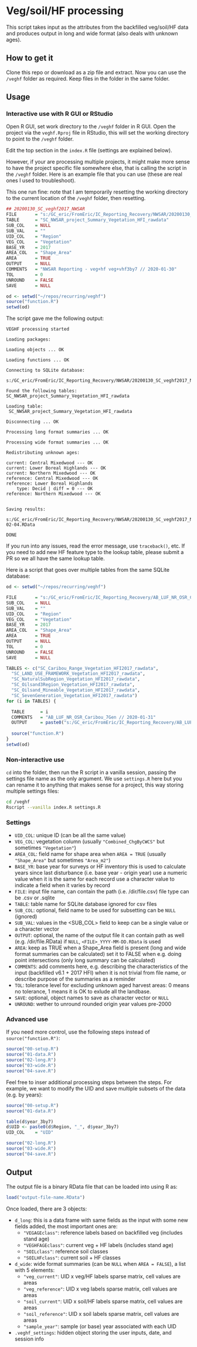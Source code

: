 # Veg/soil/HF processing

This script takes input as the attributes from the backfilled veg/soil/HF data
and produces output in long and wide format (also deals with unknown ages).

## How to get it

Clone this repo or download as a zip file and extract.
Now you can use the `/veghf` folder as required.
Keep files in the folder in the same folder.

## Usage

### Interactive use with R GUI or RStudio

Open R GUI, set work directory to the `/veghf` folder in R GUI.
Open the project via the `veghf.Rproj` file in RStudio, this will set the
working directory to point to the `/veghf` folder.

Edit the top section in the `index.R` file (settings are explained below).

However, if your are processing multiple projects, it might make more sense
to have the project specific file somewhere else, that is calling
the script in the `/veghf` folder. Here is an example file that you can use
(these are real ones I used to troubleshoot).

This one run fine: note that I am temporarily resetting the working directory
to the current location of the `/veghf` folder, then resetting.

``` R
## 20200130_SC_veghf2017_NWSAR
FILE       = "s:/GC_eric/FromEric/IC_Reporting_Recovery/NWSAR/20200130_SC_veghf2017_NWSAR.sqlite"
TABLE      = "SC_NWSAR_project_Summary_Vegetation_HFI_rawdata"
SUB_COL    = NULL
SUB_VAL    = ""
UID_COL    = "Region"
VEG_COL    = "Vegetation"
BASE_YR    = 2017
AREA_COL   = "Shape_Area"
AREA       = TRUE
OUTPUT     = NULL
COMMENTS   = "NWSAR Reporting - veg+hf veg+vhf3by7 // 2020-01-30"
TOL        = 0
UNROUND    = FALSE
SAVE       = NULL

od <- setwd("~/repos/recurring/veghf")
source("function.R")
setwd(od)
```

The script gave me the following output:

```
VEGHF processing started

Loading packages:

Loading objects ... OK

Loading functions ... OK

Connecting to SQLite database:
 s:/GC_eric/FromEric/IC_Reporting_Recovery/NWSAR/20200130_SC_veghf2017_NWSAR.sqlite

Found the following tables:
SC_NWSAR_project_Summary_Vegetation_HFI_rawdata

Loading table:
 SC_NWSAR_project_Summary_Vegetation_HFI_rawdata

Disconnecting ... OK

Processing long format summaries ... OK

Processing wide format summaries ... OK

Redistributing unknown ages:

current: Central Mixedwood --- OK
current: Lower Boreal Highlands --- OK
current: Northern Mixedwood --- OK
reference: Central Mixedwood --- OK
reference: Lower Boreal Highlands
	type: Decid | diff = 0 --- OK
reference: Northern Mixedwood --- OK


Saving results:
 s:/GC_eric/FromEric/IC_Reporting_Recovery/NWSAR/20200130_SC_veghf2017_NWSAR_2020-02-04.RData

DONE
```

If you run into any issues, read the error message, use `traceback()`, etc.
If you need to add new HF feature type to the lookup table,
please submit a PR so we all have the same lookup table.

Here is a script that goes over multiple tables from the same SQLite database:

``` R
od <- setwd("~/repos/recurring/veghf")

FILE       = "s:/GC_eric/FromEric/IC_Reporting_Recovery/AB_LUF_NR_OSR_Caribou_7Gen/20200131_SC_veghf2017_AB_LUF_NR_OSR_Caribou_7Gen.sqlite"
SUB_COL    = NULL
SUB_VAL    = ""
UID_COL    = "Region"
VEG_COL    = "Vegetation"
BASE_YR    = 2017
AREA_COL   = "Shape_Area"
AREA       = TRUE
OUTPUT     = NULL
TOL        = 0
UNROUND    = FALSE
SAVE       = NULL

TABLES <- c("SC_Caribou_Range_Vegetation_HFI2017_rawdata",
  "SC_LAND_USE_FRAMEWORK_Vegetation_HFI2017_rawdata",
  "SC_NaturalSubRegion_Vegetation_HFI2017_rawdata",
  "SC_Oilsand3Region_Vegetation_HFI2017_rawdata",
  "SC_Oilsand_Mineable_Vegetation_HFI2017_rawdata",
  "SC_SevenGeneration_Vegetation_HFI2017_rawdata")
for (i in TABLES) {

  TABLE      = i
  COMMENTS   = "AB_LUF_NR_OSR_Caribou_7Gen // 2020-01-31"
  OUTPUT     = paste0("s:/GC_eric/FromEric/IC_Reporting_Recovery/AB_LUF_NR_OSR_Caribou_7Gen/", TABLE, ".RData")
  
  source("function.R")
}
setwd(od)
```

### Non-interactive use

`cd` into the folder, then run the R script in a vanilla session, 
passing the settings file name as the only argument.
We use `settings.R` here but you can rename it to anything 
that makes sense for a project, this way storing multiple settings files:

``` bash
cd /veghf
Rscript --vanilla index.R settings.R
```

### Settings

* `UID_COL`: unique ID (can be all the same value)
* `VEG_COL`: vegetation column (usually `"Combined_ChgByCWCS"` but sometimes `"Vegetation"`)
* `AREA_COL`: field name for shape area when `AREA = TRUE` (usually `"Shape_Area"` but sometimes `"Area_m2"`)
* `BASE_YR`:
  base year for surveys or HF inventory
  this is used to calculate years since last disturbance
  (i.e. base year - origin year)
  use a numeric value when it is the same for each record
  use a character value to indicate a field when it
  varies by record
* `FILE`:
  input file name, can contain the path (i.e. /dir/file.csv)
  file type can be .csv or .sqlite
* `TABLE`:
  table name for SQLite database
  ignored for csv files
* `SUB_COL`:
  optional, field name to be used for subsetting
  can be `NULL` (ignored)
* `SUB_VAL`:
  values in the <SUB_COL> field to keep
  can be a single value or a character vector
* `OUTPUT`:
  optional, the name of the output file
  it can contain path as well (e.g. /dir/file.RData)
  if `NULL`, `<FILE>_YYYY-MM-DD.RData` is used
* `AREA`:
  keep as TRUE when a Shape_Area field is present
  (long and wide format summaries can be calculated)
  set it to FALSE when e.g. doing point intersections
  (only long summary can be calculated)
* `COMMENTS`:
  add comments here, e.g. describing the characteristics
  of the input (backfilled v6.1 + 2017 HFI) when it is
  not trivial from file name, or describe purpose of
  the summaries as a reminder
* `TOL`:
  tolerance level for excluding unknown aged harvest areas:
  0 means no tolerance, 1 means it is OK to exlude all the landbase.
* `SAVE`:
  optional, object names to save as character vector or `NULL`
* `UNROUND`:
  wether to unround rounded origin year values pre-2000

### Advanced use

If you need more control, use the following steps instead of
`source("function.R")`:

``` R
source("00-setup.R")
source("01-data.R")
source("02-long.R")
source("03-wide.R")
source("04-save.R")
```

Feel free to inser additional processing steps between the steps.
For example, we want to modify the UID and save multiple subsets of the data
(e.g. by years):

``` R
source("00-setup.R")
source("01-data.R")

table(d$year_3by7)
d$UID <- paste0(d$Region, "_", d$year_3by7)
UID_COL    = "UID"

source("02-long.R")
source("03-wide.R")
source("04-save.R")
```


## Output

The output file is a binary RData file that can be loaded into using R as:

``` R
load("output-file-name.RData")
```

Once loaded, there are 3 objects:

* `d_long`: this is a data frame with same fields as the input with some new fields added, the most important ones are:
  - `"VEGAGEclass"`: reference labels based on backfilled veg (includes stand age)
  - `"VEGHFAGEclass"`: current veg + HF labels (includes stand age)
  - `"SOILclass"`: reference soil classes
  - `"SOILHFclass"`: current soil + HF classes
* `d_wide`: wide format summaries (can be `NULL` when `AREA = FALSE`), a list with 5 elements:
  - `"veg_current"`: UID x veg/HF labels sparse matrix, cell values are areas
  - `"veg_reference"`: UID x veg labels sparse matrix, cell values are areas
  - `"soil_current"`: UID x soil/HF labels sparse matrix, cell values are areas
  - `"soil_reference"`: UID x soil labels sparse matrix, cell values are areas
  - `"sample_year"`: sample (or base) year associated with each UID
* `.veghf_settings`: hidden object storing the user inputs, date, and session info

